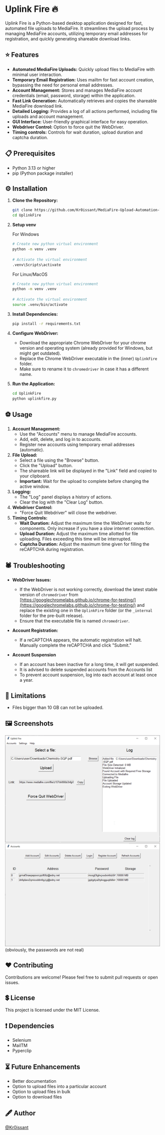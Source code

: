 # Uplink Fire 🔥

Uplink Fire is a Python-based desktop application designed for fast, automated file uploads to MediaFire. It streamlines the upload process by managing MediaFire accounts, utilizing temporary email addresses for registration, and quickly generating shareable download links.

## ⭐ Features

* **Automated MediaFire Uploads:** Quickly upload files to MediaFire with minimal user interaction.
* **Temporary Email Registration:** Uses mailtm for fast account creation, bypassing the need for personal email addresses.
* **Account Management:** Stores and manages MediaFire account credentials (email, password, storage) within the application.
* **Fast Link Generation:** Automatically retrieves and copies the shareable MediaFire download link.
* **Detailed Logging:** Provides a log of all actions performed, including file uploads and account management.
* **GUI Interface:** User-friendly graphical interface for easy operation.
* **Webdriver Control:** Option to force quit the WebDriver.
* **Timing controls:** Controls for wait duration, upload duration and captcha duration.

## 📋 Prerequisites

   * Python 3.13 or higher
   * pip (Python package installer)

## ⚙️ Installation

1.  **Clone the Repository:**
    ```bash
    git clone https://github.com/Kr0issant/MediaFire-Upload-Automation-Tool-UplinkFire.git
    cd UplinkFire
    ```
3.  **Setup venv**

    For Windows
    ```bash
    # Create new python virtual environment
    python -m venv .venv
    
    # Activate the virtual environment
    .venv\Scripts\activate
    ```
    For Linux/MacOS
    ```bash
    # Create new python virtual environment
    python -m venv .venv
    
    # Activate the virtual environment
    source .venv/bin/activate
    ```
5.  **Install Dependencies:**
    ```bash
    pip install -r requirements.txt
    ```
6.  **Configure WebDriver:**
    * Download the appropriate Chrome WebDriver for your chrome version and operating system (already provided for Windows, but might get outdated).
    * Replace the Chrome WebDriver executable in the (inner) `UplinkFire` folder.
    * Make sure to rename it to `chromedriver` in case it has a different name.
7.  **Run the Application:**
    ```bash
    cd UplinkFire
    python uplinkfire.py
    ```

## ⚽ Usage

1.  **Account Management:**
    * Use the "Accounts" menu to manage MediaFire accounts.
    * Add, edit, delete, and log in to accounts.
    * Register new accounts using temporary email addresses (automatic).
2.  **File Upload:**
    * Select a file using the "Browse" button.
    * Click the "Upload" button.
    * The shareable link will be displayed in the "Link" field and copied to your clipboard.
    * **Important:** Wait for the upload to complete before changing the active window.
3.  **Logging:**
    * The "Log" panel displays a history of actions.
    * Clear the log with the "Clear Log" button.
4.  **Webdriver Control:**
    * "Force Quit Webdriver" will close the webdriver.
5.  **Timing Controls:**
    * **Wait Duration:** Adjust the maximum time the WebDriver waits for components. Only increase if you have a slow internet connection.
    * **Upload Duration:** Adjust the maximum time allotted for file uploading. Files exceeding this time will be interrupted.
    * **Captcha Duration:** Adjust the maximum time given for filling the reCAPTCHA during registration.

## 🕷 Troubleshooting

* **WebDriver Issues:**
    * If the WebDriver is not working correctly, download the latest stable version of `chromedriver` from [https://googlechromelabs.github.io/chrome-for-testing/](https://googlechromelabs.github.io/chrome-for-testing/) and replace the existing one in the `UplinkFire` folder (or the `_internal` folder for the pre-built release).
    * Ensure that the executable file is named `chromedriver`.
* **Account Registration:**
    * If a reCAPTCHA appears, the automatic registration will halt. Manually complete the reCAPTCHA and click "Submit."
    
* **Account Suspension**
  * If an account has been inactive for a long time, it will get suspended.
  * It is advised to delete suspended accounts from the Accounts list
  * To prevent account suspension, log into each account at least once a year.

## 🚫 Limitations

* Files bigger than 10 GB can not be uploaded.

## 🖼 Screenshots
![Screenshot of UplinkFire Main Window](screenshots/main_menu.png)
![Screenshot of UplinkFire Accounts Window](screenshots/accounts_menu.png)
(obviously, the passwords are not real)

## ❤ Contributing

Contributions are welcome! Please feel free to submit pull requests or open issues.

## 💲 License

This project is licensed under the MIT License.

## ❗ Dependencies

* Selenium
* MailTM
* Pyperclip

## ⏳ Future Enhancements

* Better documentation
* Option to upload files into a particular account
* Option to upload files in bulk
* Option to download files

## 🖋 Author

[@Kr0issant](https://github.com/Kr0issant)
